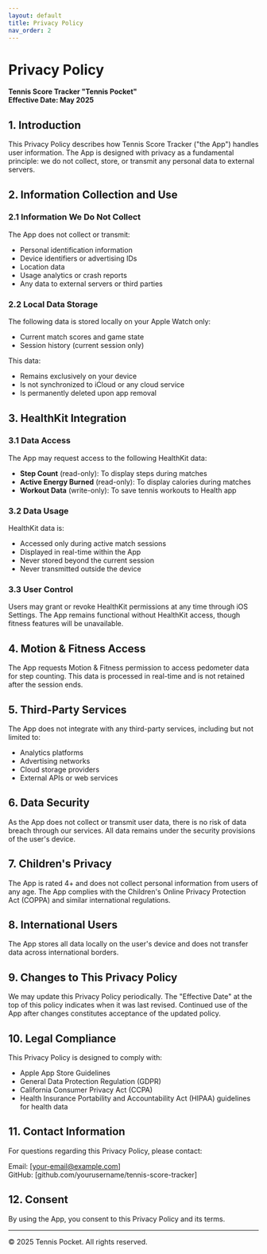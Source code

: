 ```yaml
---
layout: default
title: Privacy Policy
nav_order: 2
---
```

# Privacy Policy

**Tennis Score Tracker "Tennis Pocket"**  
**Effective Date: May 2025**

## 1. Introduction

This Privacy Policy describes how Tennis Score Tracker ("the App") handles user information. The App is designed with privacy as a fundamental principle: we do not collect, store, or transmit any personal data to external servers.

## 2. Information Collection and Use

### 2.1 Information We Do Not Collect

The App does not collect or transmit:
- Personal identification information
- Device identifiers or advertising IDs
- Location data
- Usage analytics or crash reports
- Any data to external servers or third parties

### 2.2 Local Data Storage

The following data is stored locally on your Apple Watch only:
- Current match scores and game state
- Session history (current session only)

This data:
- Remains exclusively on your device
- Is not synchronized to iCloud or any cloud service
- Is permanently deleted upon app removal

## 3. HealthKit Integration

### 3.1 Data Access

The App may request access to the following HealthKit data:
- **Step Count** (read-only): To display steps during matches
- **Active Energy Burned** (read-only): To display calories during matches
- **Workout Data** (write-only): To save tennis workouts to Health app

### 3.2 Data Usage

HealthKit data is:
- Accessed only during active match sessions
- Displayed in real-time within the App
- Never stored beyond the current session
- Never transmitted outside the device

### 3.3 User Control

Users may grant or revoke HealthKit permissions at any time through iOS Settings. The App remains functional without HealthKit access, though fitness features will be unavailable.

## 4. Motion & Fitness Access

The App requests Motion & Fitness permission to access pedometer data for step counting. This data is processed in real-time and is not retained after the session ends.

## 5. Third-Party Services

The App does not integrate with any third-party services, including but not limited to:
- Analytics platforms
- Advertising networks
- Cloud storage providers
- External APIs or web services

## 6. Data Security

As the App does not collect or transmit user data, there is no risk of data breach through our services. All data remains under the security provisions of the user's device.

## 7. Children's Privacy

The App is rated 4+ and does not collect personal information from users of any age. The App complies with the Children's Online Privacy Protection Act (COPPA) and similar international regulations.

## 8. International Users

The App stores all data locally on the user's device and does not transfer data across international borders.

## 9. Changes to This Privacy Policy

We may update this Privacy Policy periodically. The "Effective Date" at the top of this policy indicates when it was last revised. Continued use of the App after changes constitutes acceptance of the updated policy.

## 10. Legal Compliance

This Privacy Policy is designed to comply with:
- Apple App Store Guidelines
- General Data Protection Regulation (GDPR)
- California Consumer Privacy Act (CCPA)
- Health Insurance Portability and Accountability Act (HIPAA) guidelines for health data

## 11. Contact Information

For questions regarding this Privacy Policy, please contact:

Email: [your-email@example.com]  
GitHub: [github.com/yourusername/tennis-score-tracker]

## 12. Consent

By using the App, you consent to this Privacy Policy and its terms.

---

© 2025 Tennis Pocket. All rights reserved.

